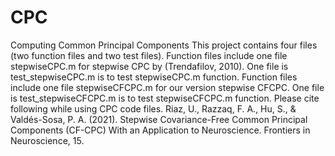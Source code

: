 # CPC
Computing Common Principal Components
This project contains four files (two function files and two test files). 
Function files include one file stepwiseCPC.m for stepwise CPC by (Trendafilov, 2010).
One file is test_stepwiseCPC.m is to test stepwiseCPC.m function.
Function files include one file stepwiseCFCPC.m for our version stepwise CFCPC.
One file is test_stepwiseCFCPC.m is to test stepwiseCFCPC.m function.
Please cite following while using CPC code files.
Riaz, U., Razzaq, F. A., Hu, S., & Valdés-Sosa, P. A. (2021). Stepwise Covariance-Free Common Principal Components (CF-CPC) With an Application to Neuroscience. Frontiers in Neuroscience, 15.
